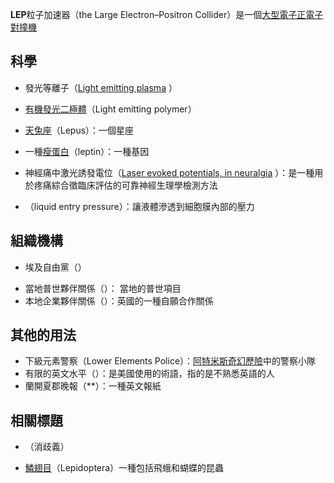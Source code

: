 **LEP**粒子加速器（the Large Electron–Positron Collider）是一個[大型電子正電子對撞機](https://zh.wikipedia.org/wiki/大型電子正子對撞機 "wikilink")



## 科學

  - 發光等離子（[Light emitting plasma](https://www.itsfun.com.tw/LEP/wiki-5758451-1164641) ）

  - [有機發光二極體](../Page/有機發光二極體.md "wikilink")（Light emitting polymer）

  - [天兔座](../Page/天兔座.md "wikilink")（Lepus）：一個星座

  - 一種[瘦蛋白](../Page/瘦蛋白.md "wikilink")（leptin）：一種基因

  - 神經痛中激光誘發電位（[Laser evoked potentials, in neuralgia](https://www.ncbi.nlm.nih.gov/pubmed/25070565) ）：是一種用於疼痛綜合徵臨床評估的可靠神經生理學檢測方法

  - （liquid entry pressure）：讓液體滲透到細胞膜內部的壓力

## 組織機構

  - 埃及自由黨（）

<!-- end list -->

  - 當地普世夥伴關係（）： 當地的普世項目
  - 本地企業夥伴關係（）：英國的一種自願合作關係

## 其他的用法

  - 下級元素警察（Lower Elements Police）：[阿特米斯奇幻歷險](../Page/阿特米斯奇幻歷險.md "wikilink")中的警察小隊
  - 有限的英文水平（）：是美國使用的術語，指的是不熟悉英語的人
  - 蘭開夏郡晚報（**）：一種英文報紙

## 相關標題

  - （消歧義）

  - [鱗翅目](../Page/鱗翅目.md "wikilink")（Lepidoptera）一種包括飛蛾和蝴蝶的昆蟲